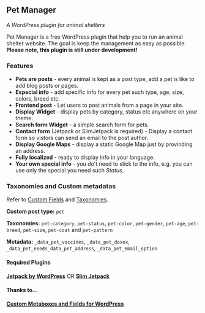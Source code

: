 <h2>Pet Manager</h2>
<p><em>A WordPress plugin for animal shelters</em></p>

<p>Pet Manager is a free WordPress plugin that help you to run an animal shelter website. The goal is keep the management as easy as possible. 
<strong>Please note, this plugin is still under development!</strong></p>

<h3>Features</h3>
<ul>
 <li><strong>Pets are posts</strong> - every animal is kept as a post type, add a pet is like to add blog posts or pages.</li>
	<li><strong>Especial info</strong> - add specific info for every pet such type, age, size, colors, breed etc.</li>
	<li><strong>Frontend post</strong> - Let users to post animals from a page in your site.</li>
	<li><strong>Display Widget</strong> - display pets by category, status etc anywhere on your theme.</li>
	<li><strong>Search form Widget</strong> - a simple search form for pets.</li>
	<li><strong>Contact form</strong> (Jetpack or SlimJetpack is required) - Display a contact form so vistors can send an email to the post author.</li>
	<li><strong>Display Google Maps</strong> - display a static Google Map just by provinding an address.</li>
	<li><strong>Fully localized</strong> - ready to display info in your language.</li>
	<li><strong>Your own special info</strong> - you do't need to stick to the info, e.g. you can use only the special you need such <em>Status</em>.</li>
</ul>


<h3>Taxonomies and Custom metadatas</h3>
Refer to <a href="http://codex.wordpress.org/Custom_Fields" target="_blank">Custom Fields</a> and <a href="http://codex.wordpress.org/Taxonomies" target="_blank">Taxonomies</a>.

<p><b>Custom post type:</b> <code>pet</code></p>
<p><b>Taxonomies:</b> <code>pet-category</code>, <code>pet-status</code>, <code>pet-color</code>, <code>pet-gender</code>,
 <code>pet-age</code>, <code>pet-breed</code>, <code>pet-size</code>, <code>pet-coat</code> and <code>pet-pattern</code></p>
<p><b>Metadata:</b> <code>_data_pet_vaccines</code>, <code>_data_pet_desex</code>, <code>_data_pet_needs</code><code>_data_pet_address</code>, <code>_data_pet_email_option</code></p>

<h4>Required Plugins</h4>
<p><b><a target="_blank" href="http://jetpack.me">Jetpack by WordPress</a></b> OR <b><a target="_blank" href="http://wordpress.org/extend/plugins/slimjetpack/">Slim Jetpack</a></b></p>

<h4>Thanks to...</h4>
<p><b><a target="_blank" href="https://github.com/jaredatch/Custom-Metaboxes-and-Fields-for-WordPress">Custom Metaboxes and Fields for WordPress</a></b></p>
